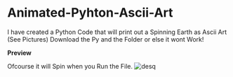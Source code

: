 # Animated-Pyhton-Ascii-Art
I have created a Python Code that will print out a Spinning Earth as Ascii Art (See Pictures)
Download the Py and the Folder or else it wont Work!

**Preview** 

Ofcourse it will Spin when you Run the File.
![desq](https://github.com/uzqa/Animated-Pyhton-Ascii-Art/assets/147949434/2447330c-e5db-44d3-9ea3-31ce726f0156)
